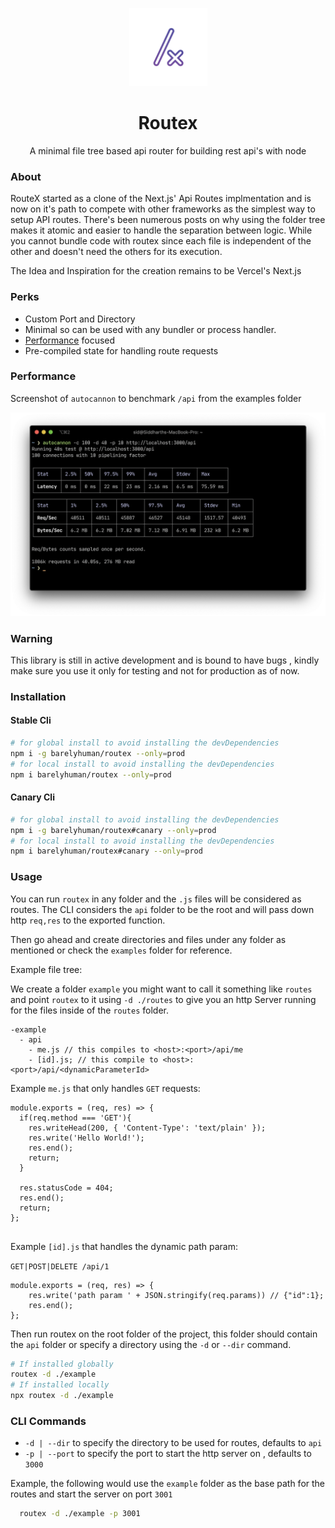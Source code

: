 <p align="center">
		<img width="125" src="docs/logo-gradient.svg">
</p>
<h1 align="center">Routex</h1>
<p align="center">A minimal file tree based api router for building rest api's with node</p>

### About

RouteX started as a clone of the Next.js' Api Routes implmentation and is now on it's path to compete with other frameworks as the simplest way to setup API routes. There's been numerous posts on why using the folder tree makes it atomic and easier to handle the separation between logic. While you cannot bundle code with routex since each file is independent of the other and doesn't need the others for its execution.

The Idea and Inspiration for the creation remains to be Vercel's Next.js

### Perks

-   Custom Port and Directory
-   Minimal so can be used with any bundler or process handler.
-   [Performance](#Performance) focused
-   Pre-compiled state for handling route requests

### Performance

Screenshot of `autocannon` to benchmark `/api` from the examples folder

![Performance Image](/docs/perf.png)

### Warning

This library is still in active development and is bound to have bugs , kindly make sure you use it only for testing and not for production as of now.

### Installation

#### Stable Cli

```sh
# for global install to avoid installing the devDependencies
npm i -g barelyhuman/routex --only=prod
# for local install to avoid installing the devDependencies
npm i barelyhuman/routex --only=prod

```

#### Canary Cli

```sh
# for global install to avoid installing the devDependencies
npm i -g barelyhuman/routex#canary --only=prod
# for local install to avoid installing the devDependencies
npm i barelyhuman/routex#canary --only=prod
```

### Usage

You can run `routex` in any folder and the `.js` files will be considered as routes.
The CLI considers the `api` folder to be the root and will pass down http `req,res` to the exported function.

Then go ahead and create directories and files under any folder as mentioned or check the `examples` folder for reference.

Example file tree:

We create a folder `example` you might want to call it something like `routes` and point `routex` to it using `-d ./routes` to give you an http Server running for the files inside of the `routes` folder.

```
-example
  - api
    - me.js // this compiles to <host>:<port>/api/me
    - [id].js; // this compile to <host>:<port>/api/<dynamicParameterId>
```

Example `me.js` that only handles `GET` requests:

```
module.exports = (req, res) => {
  if(req.method === 'GET'){
    res.writeHead(200, { 'Content-Type': 'text/plain' });
    res.write('Hello World!');
    res.end();
    return;
  }

  res.statusCode = 404;
  res.end();
  return;
};


```

Example `[id].js` that handles the dynamic path param:

`GET|POST|DELETE /api/1`

```
module.exports = (req, res) => {
    res.write('path param ' + JSON.stringify(req.params)) // {"id":1};
    res.end();
};

```

Then run routex on the root folder of the project, this folder should contain the `api` folder or specify a directory using the `-d` or `--dir` command.

```sh
# If installed globally
routex -d ./example
# If installed locally
npx routex -d ./example

```

### CLI Commands

-   `-d | --dir` to specify the directory to be used for routes, defaults to `api`
-   `-p | --port` to specify the port to start the http server on , defaults to `3000`

Example, the following would use the `example` folder as the base path for the routes and start the server on port `3001`

```sh
  routex -d ./example -p 3001

```
